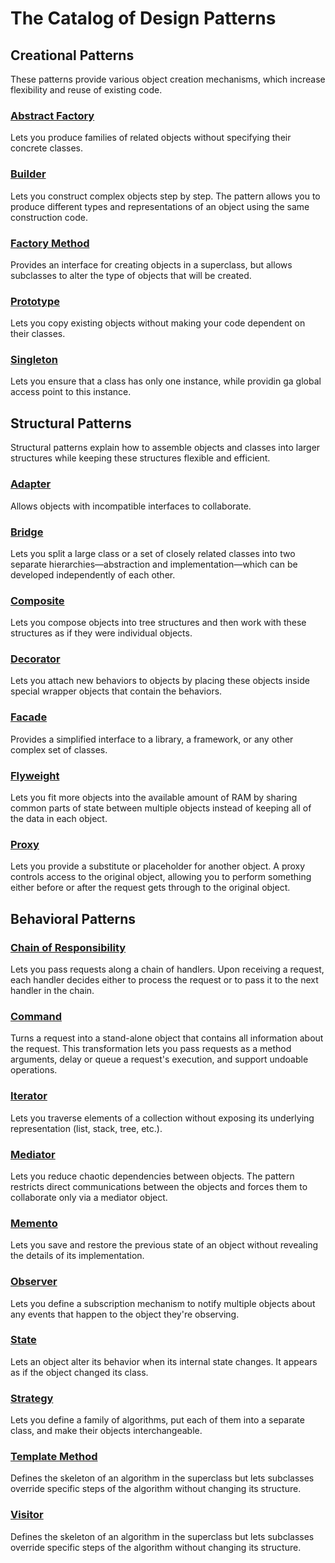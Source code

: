# The Catalog of Design Patterns

## Creational Patterns

These patterns provide various object creation mechanisms, which increase flexibility and reuse of existing code.

### [Abstract Factory]()

Lets you produce families of related objects without specifying their concrete classes.

### [Builder]()

Lets you construct complex objects step by step. The pattern allows you to produce different types and representations of an object using the same construction code.

### [Factory Method]()

Provides an interface for creating objects in a superclass, but allows subclasses to alter the type of objects that will be created.

### [Prototype]()

Lets you copy existing objects without making your code dependent on their classes.

### [Singleton]()

Lets you ensure that a class has only one instance, while providin ga global access point to this instance.

## Structural Patterns

Structural patterns explain how to assemble objects and classes into larger structures while keeping these structures flexible and efficient.

### [Adapter]()

Allows objects with incompatible interfaces to collaborate.

### [Bridge]()

Lets you split a large class or a set of closely related classes into two separate hierarchies—abstraction and implementation—which can be developed independently of each other.

### [Composite]()

Lets you compose objects into tree structures and then work with these structures as if they were individual objects.

### [Decorator]()

Lets you attach new behaviors to objects by placing these objects inside special wrapper objects that contain the behaviors.

### [Facade]()

Provides a simplified interface to a library, a framework, or any other complex set of classes.

### [Flyweight]()

Lets you fit more objects into the available amount of RAM by sharing common parts of state between multiple objects instead of keeping all of the data in each object.

### [Proxy]()

Lets you provide a substitute or placeholder for another object. A proxy controls access to the original object, allowing you to perform something either before or after the request gets through to the original object.

## Behavioral Patterns

### [Chain of Responsibility]()

Lets you pass requests along a chain of handlers. Upon receiving a request, each handler decides either to process the request or to pass it to the next handler in the chain.

### [Command]()

Turns a request into a stand-alone object that contains all information about the request. This transformation lets you pass requests as a method arguments, delay or queue a request's execution, and support undoable operations.

### [Iterator]()

Lets you traverse elements of a collection without exposing its underlying representation (list, stack, tree, etc.).

### [Mediator]()

Lets you reduce chaotic dependencies between objects. The pattern restricts direct communications between the objects and forces them to collaborate only via a mediator object.

### [Memento]()

Lets you save and restore the previous state of an object without revealing the details of its implementation.

### [Observer]()

Lets you define a subscription mechanism to notify multiple objects about any events that happen to the object they're observing.

### [State]()

Lets an object alter its behavior when its internal state changes. It appears as if the object changed its class.

### [Strategy]()

Lets you define a family of algorithms, put each of them into a separate class, and make their objects interchangeable.

### [Template Method]()

Defines the skeleton of an algorithm in the superclass but lets subclasses override specific steps of the algorithm without changing its structure.

### [Visitor]()

Defines the skeleton of an algorithm in the superclass but lets subclasses override specific steps of the algorithm without changing its structure.